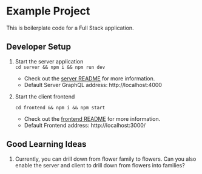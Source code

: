 # Example Project
This is boilerplate code for a Full Stack application.

## Developer Setup
1. Start the server application   
    `cd server && npm i && npm run dev`
    - Check out the [server README](./server/README.md) for more information.
    - Default Server GraphQL address: http://localhost:4000
    
2. Start the client frontend

    `cd frontend && npm i && npm start`
    - Check out the [frontend README](./frontend/README.md) for more information.
    - Default Frontend address: http://localhost:3000/



## Good Learning Ideas
1. Currently, you can drill down from flower family to flowers. Can you also enable the server and client to drill down from flowers into families?

